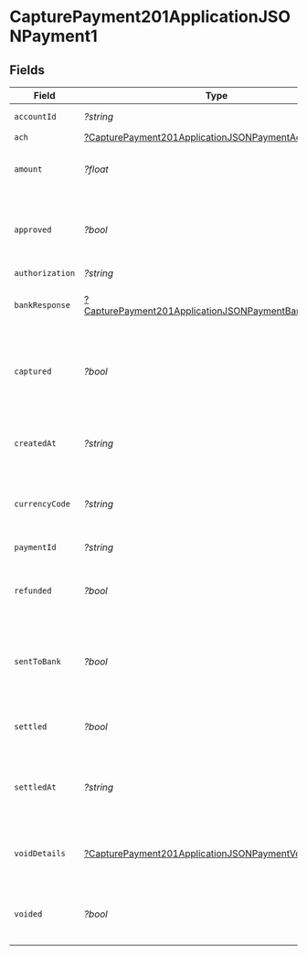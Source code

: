 # CapturePayment201ApplicationJSONPayment1


## Fields

| Field                                                                                                                                  | Type                                                                                                                                   | Required                                                                                                                               | Description                                                                                                                            | Example                                                                                                                                |
| -------------------------------------------------------------------------------------------------------------------------------------- | -------------------------------------------------------------------------------------------------------------------------------------- | -------------------------------------------------------------------------------------------------------------------------------------- | -------------------------------------------------------------------------------------------------------------------------------------- | -------------------------------------------------------------------------------------------------------------------------------------- |
| `accountId`                                                                                                                            | *?string*                                                                                                                              | :heavy_minus_sign:                                                                                                                     | Account identifier.                                                                                                                    | 63ee4a296fd695eded58febe                                                                                                               |
| `ach`                                                                                                                                  | [?CapturePayment201ApplicationJSONPaymentAch](../../models/operations/CapturePayment201ApplicationJSONPaymentAch.md)                   | :heavy_minus_sign:                                                                                                                     | N/A                                                                                                                                    |                                                                                                                                        |
| `amount`                                                                                                                               | *?float*                                                                                                                               | :heavy_minus_sign:                                                                                                                     | It shows the amount for the Payment.                                                                                                   | 100                                                                                                                                    |
| `approved`                                                                                                                             | *?bool*                                                                                                                                | :heavy_minus_sign:                                                                                                                     | Indicates if the Payment was approved or not.                                                                                          | true                                                                                                                                   |
| `authorization`                                                                                                                        | *?string*                                                                                                                              | :heavy_minus_sign:                                                                                                                     | N/A                                                                                                                                    | ET3516                                                                                                                                 |
| `bankResponse`                                                                                                                         | [?CapturePayment201ApplicationJSONPaymentBankResponse](../../models/operations/CapturePayment201ApplicationJSONPaymentBankResponse.md) | :heavy_minus_sign:                                                                                                                     | It shows bank response details.                                                                                                        |                                                                                                                                        |
| `captured`                                                                                                                             | *?bool*                                                                                                                                | :heavy_minus_sign:                                                                                                                     | Set this to `false` if you only want to authorize the amount. Defaults to `true`.                                                      | false                                                                                                                                  |
| `createdAt`                                                                                                                            | *?string*                                                                                                                              | :heavy_minus_sign:                                                                                                                     | It shows the date and time when it was created.                                                                                        | 2023-07-26T23:32:32Z                                                                                                                   |
| `currencyCode`                                                                                                                         | *?string*                                                                                                                              | :heavy_minus_sign:                                                                                                                     | It shows the currency code of the country.                                                                                             | CAD                                                                                                                                    |
| `paymentId`                                                                                                                            | *?string*                                                                                                                              | :heavy_minus_sign:                                                                                                                     | Payment identifier.                                                                                                                    | 64012aa39392e1542d5a3e94                                                                                                               |
| `refunded`                                                                                                                             | *?bool*                                                                                                                                | :heavy_minus_sign:                                                                                                                     | Payment refunded value will be `true` or `false`.                                                                                      | false                                                                                                                                  |
| `sentToBank`                                                                                                                           | *?bool*                                                                                                                                | :heavy_minus_sign:                                                                                                                     | It shows `true` or `false` based on the status of the bank response.                                                                   | true                                                                                                                                   |
| `settled`                                                                                                                              | *?bool*                                                                                                                                | :heavy_minus_sign:                                                                                                                     | It shows transaction is settled or not.                                                                                                | false                                                                                                                                  |
| `settledAt`                                                                                                                            | *?string*                                                                                                                              | :heavy_minus_sign:                                                                                                                     | It shows the date and time if the transaction is settled.                                                                              | 2023-07-26T23:32:32Z                                                                                                                   |
| `voidDetails`                                                                                                                          | [?CapturePayment201ApplicationJSONPaymentVoidDetails](../../models/operations/CapturePayment201ApplicationJSONPaymentVoidDetails.md)   | :heavy_minus_sign:                                                                                                                     | It shows Payment void details if Payment is voided                                                                                     |                                                                                                                                        |
| `voided`                                                                                                                               | *?bool*                                                                                                                                | :heavy_minus_sign:                                                                                                                     | Payment voided value will be `true` or `false`.                                                                                        | false                                                                                                                                  |